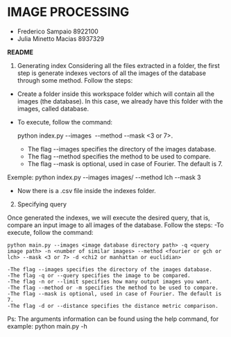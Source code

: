 # IMAGE PROCESSING

- Frederico Sampaio				8922100
- Julia Minetto Macias			8937329

**README**

1. Generating index
Considering all the files extracted in a folder, the first step is generate indexes vectors of all the images of the database through some method. Follow the steps:
 - Create a folder inside this workspace folder which will contain all the images (the database). In this case, we already have this folder with the images, called database. 
 - To execute, follow the command:
 
	python index.py --images <image database directory path> --method <fourier or gch or lch> --mask <3 or 7>.
	
	- The flag --images specifies the directory of the images database.
	- The flag --method specifies the method to be used to compare.
	- The flag --mask is optional, used in case of Fourier. The default is 7.
	 
Exemple: python index.py --images images/ --method lch --mask 3

 - Now there is a .csv file inside the indexes folder.

2. Specifying query

Once generated the indexes, we will execute the desired query, that is, compare an input image to all images of the database. Follow the steps:
 -To execute, follow the command: 
 
	python main.py --images <image database directory path> -q <query image path> -n <number of similar images> --method <fourier or gch or lch> --mask <3 or 7> -d <chi2 or manhattan or euclidian>
 
	-The flag --images specifies the directory of the images database.
	-The flag -q or --query specifies the image to be compared.
	-The flag -n or --limit specifies how many output images you want.
	-The flag --method or -m specifies the method to be used to compare.
	-The flag --mask is optional, used in case of Fourier. The default is 7.
	-The flag -d or --distance specifies the distance metric comparison.
	
Ps: The arguments information can be found using the help command, for example:
		python main.py -h

